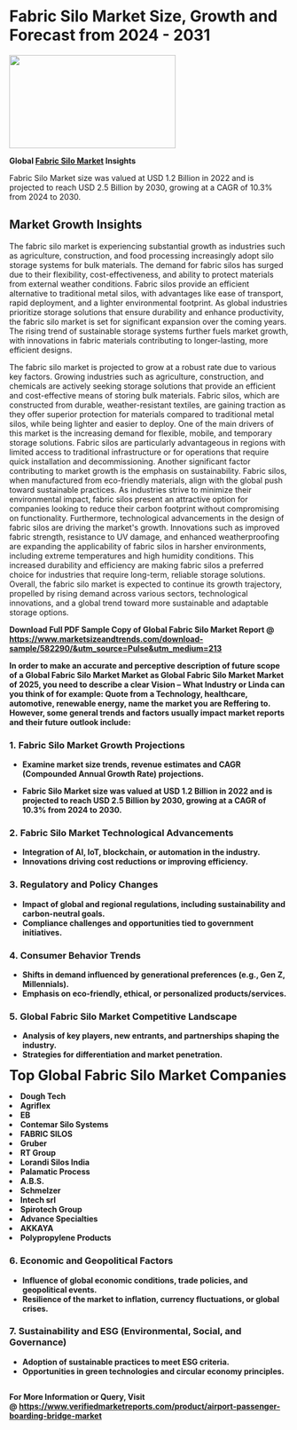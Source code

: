 <H1>Fabric Silo Market Size, Growth and Forecast from 2024 - 2031</H1><img class="aligncenter size-medium wp-image-584254" src="https://thirdeyenews.in/wp-content/uploads/2024/09/Global-Market-Research-300x168.jpeg" alt="" width="300" height="168" /><p><strong>Global&nbsp;<a href="https://www.marketsizeandtrends.com/download-sample/582290/&amp;utm_source=Pulse&amp;utm_medium=213">Fabric Silo Market</a> Insights</strong></p><p>Fabric Silo Market size was valued at USD 1.2 Billion in 2022 and is projected to reach USD 2.5 Billion by 2030, growing at a CAGR of 10.3% from 2024 to 2030.</p><p><h2>Market Growth Insights</h2> <p>The fabric silo market is experiencing substantial growth as industries such as agriculture, construction, and food processing increasingly adopt silo storage systems for bulk materials. The demand for fabric silos has surged due to their flexibility, cost-effectiveness, and ability to protect materials from external weather conditions. Fabric silos provide an efficient alternative to traditional metal silos, with advantages like ease of transport, rapid deployment, and a lighter environmental footprint. As global industries prioritize storage solutions that ensure durability and enhance productivity, the fabric silo market is set for significant expansion over the coming years. The rising trend of sustainable storage systems further fuels market growth, with innovations in fabric materials contributing to longer-lasting, more efficient designs.</p> <p><strong></strong></p> <p>The fabric silo market is projected to grow at a robust rate due to various key factors. Growing industries such as agriculture, construction, and chemicals are actively seeking storage solutions that provide an efficient and cost-effective means of storing bulk materials. Fabric silos, which are constructed from durable, weather-resistant textiles, are gaining traction as they offer superior protection for materials compared to traditional metal silos, while being lighter and easier to deploy. One of the main drivers of this market is the increasing demand for flexible, mobile, and temporary storage solutions. Fabric silos are particularly advantageous in regions with limited access to traditional infrastructure or for operations that require quick installation and decommissioning. Another significant factor contributing to market growth is the emphasis on sustainability. Fabric silos, when manufactured from eco-friendly materials, align with the global push toward sustainable practices. As industries strive to minimize their environmental impact, fabric silos present an attractive option for companies looking to reduce their carbon footprint without compromising on functionality. Furthermore, technological advancements in the design of fabric silos are driving the market's growth. Innovations such as improved fabric strength, resistance to UV damage, and enhanced weatherproofing are expanding the applicability of fabric silos in harsher environments, including extreme temperatures and high humidity conditions. This increased durability and efficiency are making fabric silos a preferred choice for industries that require long-term, reliable storage solutions. Overall, the fabric silo market is expected to continue its growth trajectory, propelled by rising demand across various sectors, technological innovations, and a global trend toward more sustainable and adaptable storage options.</p> <p><strong></p><p><span class=""><strong>Download Full PDF Sample Copy of Global Fabric Silo Market Report</strong> @ <a href="https://www.marketsizeandtrends.com/download-sample/582290/&amp;utm_source=Pulse&amp;utm_medium=213" target="_blank">https://www.marketsizeandtrends.com/download-sample/582290/&amp;utm_source=Pulse&amp;utm_medium=213</a></span></p><p>In order to make an accurate and perceptive description of future scope of a Global&nbsp;Fabric Silo Market Market as Global&nbsp;Fabric Silo Market Market of 2025, you need to describe a clear Vision &ndash; What Industry or Linda can you think of for example: Quote from a Technology, healthcare, automotive, renewable energy, name the market you are Reffering to. However, some general trends and factors usually impact market reports and their future outlook include:</p><h3>1.&nbsp;<strong>Fabric Silo Market Growth Projections</strong></h3><ul><li>Examine market size trends, revenue estimates and CAGR (Compounded Annual Growth Rate) projections.</li><li><p>Fabric Silo Market size was valued at USD 1.2 Billion in 2022 and is projected to reach USD 2.5 Billion by 2030, growing at a CAGR of 10.3% from 2024 to 2030.</p></li></ul><h3>2.&nbsp;<strong>Fabric Silo Market Technological Advancements</strong></h3><ul><li>Integration of AI, IoT, blockchain, or automation in the industry.</li><li>Innovations driving cost reductions or improving efficiency.</li></ul><h3>3.&nbsp;<strong>Regulatory and Policy Changes</strong></h3><ul><li>Impact of global and regional regulations, including sustainability and carbon-neutral goals.</li><li>Compliance challenges and opportunities tied to government initiatives.</li></ul><h3>4.&nbsp;<strong>Consumer Behavior Trends</strong></h3><ul><li>Shifts in demand influenced by generational preferences (e.g., Gen Z, Millennials).</li><li>Emphasis on eco-friendly, ethical, or personalized products/services.</li></ul><h3>5.&nbsp;<strong>Global Fabric Silo Market Competitive Landscape</strong></h3><ul><li>Analysis of key players, new entrants, and partnerships shaping the industry.</li><li>Strategies for differentiation and market penetration.</li></ul><p data-pm-slice="1 1 []"><span style="color: inherit; font-family: inherit; font-size: 25px;">Top Global Fabric Silo Market Companies</span></p><div class="" data-test-id=""><p><li>Dough Tech</li><li> Agriflex</li><li> EB</li><li> Contemar Silo Systems</li><li> FABRIC SILOS</li><li> Gruber</li><li> RT Group</li><li> Lorandi Silos India</li><li> Palamatic Process</li><li> A.B.S.</li><li> Schmelzer</li><li> Intech srl</li><li> Spirotech Group</li><li> Advance Specialties</li><li> AKKAYA</li><li> Polypropylene Products</li></p></div><h3>6.&nbsp;<strong>Economic and Geopolitical Factors</strong></h3><ul><li>Influence of global economic conditions, trade policies, and geopolitical events.</li><li>Resilience of the market to inflation, currency fluctuations, or global crises.</li></ul><h3>7.&nbsp;<strong>Sustainability and ESG (Environmental, Social, and Governance)</strong></h3><ul><li>Adoption of sustainable practices to meet ESG criteria.</li><li>Opportunities in green technologies and circular economy principles.</li></ul><h2><strong style="font-size: 14px;">For More Information or Query, Visit @&nbsp;</strong><a style="background-color: #ffffff; font-size: 14px;" href="https://www.marketsizeandtrends.com/report/fabric-silo-market/" target="_blank">https://www.verifiedmarketreports.com/product/airport-passenger-boarding-bridge-market</a></h2>
